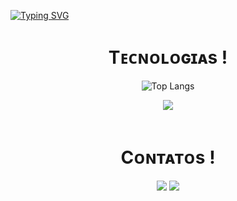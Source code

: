 
<a href="https://git.io/typing-svg"><img src="https://readme-typing-svg.demolab.com?font=Fira+Code&weight=900&duration=1000&pause=1000&color=AF4DF7&width=435&lines=Ola!;Me chamo Rodrigo!;Sou Desenvolvedor Front-end!;Cursando ADS!" alt="Typing SVG" /></a>
<div align="center">
  
# Tᴇᴄɴᴏʟᴏɢɪᴀs !

![Top Langs](https://github-readme-stats.vercel.app/api/top-langs/?username=rodrigolutfy&layout=compact)


<a href="https://skillicons.dev">
<img src="https://skillicons.dev/icons?i=html,css,js,react,python" />
</a>
  <br>
  <br>

  # Cᴏɴᴛᴀᴛᴏs !

<a href="https://www.instagram.com/rodrigo_lutfy/" title="instagram"><img src="https://img.shields.io/badge/Instagram-%23E4405F.svg?style=for-the-badge&logo=Instagram&logoColor=white" target=""></a>
  <a href="https://www.linkedin.com/in/rodrigo-lutfy/" title="Linkedin"><img src="https://img.shields.io/badge/linkedin-%230077B5.svg?style=for-the-badge&logo=linkedin&logoColor=white" target=""></a>  
